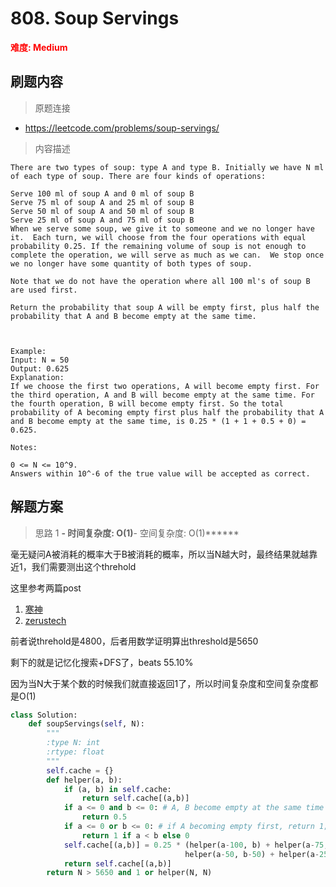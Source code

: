 # 808. Soup Servings

**<font color=red>难度: Medium</font>**

## 刷题内容

> 原题连接

* https://leetcode.com/problems/soup-servings/

> 内容描述

```
There are two types of soup: type A and type B. Initially we have N ml of each type of soup. There are four kinds of operations:

Serve 100 ml of soup A and 0 ml of soup B
Serve 75 ml of soup A and 25 ml of soup B
Serve 50 ml of soup A and 50 ml of soup B
Serve 25 ml of soup A and 75 ml of soup B
When we serve some soup, we give it to someone and we no longer have it.  Each turn, we will choose from the four operations with equal probability 0.25. If the remaining volume of soup is not enough to complete the operation, we will serve as much as we can.  We stop once we no longer have some quantity of both types of soup.

Note that we do not have the operation where all 100 ml's of soup B are used first.  

Return the probability that soup A will be empty first, plus half the probability that A and B become empty at the same time.

 

Example:
Input: N = 50
Output: 0.625
Explanation: 
If we choose the first two operations, A will become empty first. For the third operation, A and B will become empty at the same time. For the fourth operation, B will become empty first. So the total probability of A becoming empty first plus half the probability that A and B become empty at the same time, is 0.25 * (1 + 1 + 0.5 + 0) = 0.625.

Notes:

0 <= N <= 10^9. 
Answers within 10^-6 of the true value will be accepted as correct.
```

## 解题方案

> 思路 1
******- 时间复杂度: O(1)******- 空间复杂度: O(1)******


毫无疑问A被消耗的概率大于B被消耗的概率，所以当N越大时，最终结果就越靠近1，我们需要测出这个threhold

这里参考两篇post
1. [寒神](https://leetcode.com/problems/soup-servings/discuss/121711/C%2B%2BJavaPython-When-N-greater-4800-just-return-1)
2. [zerustech](https://leetcode.com/problems/soup-servings/discuss/195582/A-Mathematical-Analysis-of-the-Soup-Servings-Problem)


前者说threhold是4800，后者用数学证明算出threshold是5650

剩下的就是记忆化搜索+DFS了，beats 55.10%

因为当N大于某个数的时候我们就直接返回1了，所以时间复杂度和空间复杂度都是O(1)


```python
class Solution:
    def soupServings(self, N):
        """
        :type N: int
        :rtype: float
        """
        self.cache = {}
        def helper(a, b):
            if (a, b) in self.cache:
                return self.cache[(a,b)]
            if a <= 0 and b <= 0: # A, B become empty at the same time
                return 0.5
            if a <= 0 or b <= 0: # if A becoming empty first, return 1; else return 0
                return 1 if a < b else 0
            self.cache[(a,b)] = 0.25 * (helper(a-100, b) + helper(a-75, b-25) + \
                                       helper(a-50, b-50) + helper(a-25, b-75))
            return self.cache[(a,b)]
        return N > 5650 and 1 or helper(N, N)
```






























